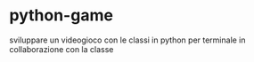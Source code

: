 # python-game

sviluppare un videogioco con le classi in python per terminale in collaborazione con la classe